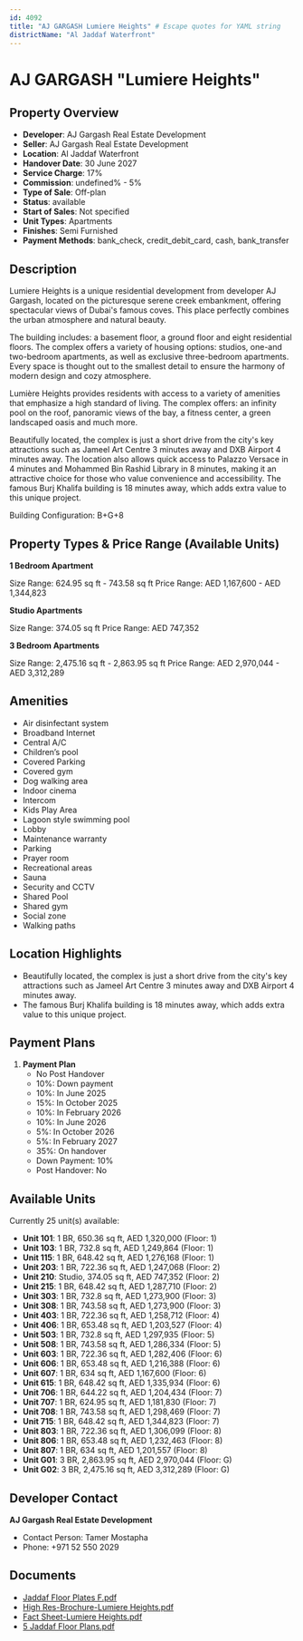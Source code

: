 ```yaml
---
id: 4092
title: "AJ GARGASH Lumiere Heights" # Escape quotes for YAML string
districtName: "Al Jaddaf Waterfront"
---
```


# AJ GARGASH "Lumiere Heights"

## Property Overview
- **Developer**: AJ Gargash Real Estate Development
- **Seller**: AJ Gargash Real Estate Development
- **Location**: Al Jaddaf Waterfront
- **Handover Date**: 30 June 2027
- **Service Charge**: 17%
- **Commission**: undefined% - 5%
- **Type of Sale**: Off-plan
- **Status**: available
- **Start of Sales**: Not specified
- **Unit Types**: Apartments
- **Finishes**: Semi Furnished
- **Payment Methods**: bank_check, credit_debit_card, cash, bank_transfer

## Description
Lumiere Heights is a unique residential development from developer AJ Gargash, located on the picturesque serene creek embankment, offering spectacular views of Dubai's famous coves. This place perfectly combines the urban atmosphere and natural beauty. 

The building includes: a basement floor, a ground floor and eight residential floors. The complex offers a variety of housing options: studios, one-and two-bedroom apartments, as well as exclusive three-bedroom apartments. Every space is thought out to the smallest detail to ensure the harmony of modern design and cozy atmosphere. 

Lumière Heights provides residents with access to a variety of amenities that emphasize a high standard of living. The complex offers: an infinity pool on the roof, panoramic views of the bay, a fitness center, a green landscaped oasis and much more.

Beautifully located, the complex is just a short drive from the city's key attractions such as Jameel Art Centre 3 minutes away and DXB Airport 4 minutes away. The location also allows quick access to Palazzo Versace in 4 minutes and Mohammed Bin Rashid Library in 8 minutes, making it an attractive choice for those who value convenience and accessibility. The famous Burj Khalifa building is 18 minutes away, which adds extra value to this unique project.

Building Configuration: B+G+8

## Property Types & Price Range (Available Units)
**1 Bedroom Apartment**

Size Range: 624.95 sq ft - 743.58 sq ft
Price Range: AED 1,167,600 - AED 1,344,823

**Studio Apartments**

Size Range: 374.05 sq ft
Price Range: AED 747,352

**3 Bedroom Apartments**

Size Range: 2,475.16 sq ft - 2,863.95 sq ft
Price Range: AED 2,970,044 - AED 3,312,289

## Amenities
- Air disinfectant system
- Broadband Internet
- Central A/C
- Children’s pool
- Covered Parking
- Covered gym
- Dog walking area
- Indoor cinema
- Intercom
- Kids Play Area
- Lagoon style swimming pool
- Lobby
- Maintenance warranty
- Parking
- Prayer room
- Recreational areas
- Sauna
- Security and CCTV
- Shared Pool
- Shared gym
- Social zone
- Walking paths

## Location Highlights
- Beautifully located, the complex is just a short drive from the city's key attractions such as Jameel Art Centre 3 minutes away and DXB Airport 4 minutes away.
- The famous Burj Khalifa building is 18 minutes away, which adds extra value to this unique project.

## Payment Plans
1. **Payment Plan**
   - No Post Handover
   - 10%: Down payment
   - 10%: In June 2025
   - 15%: In October 2025
   - 10%: In February 2026
   - 10%: In June 2026
   - 5%: In October 2026
   - 5%: In February 2027
   - 35%: On handover
   - Down Payment: 10%
   - Post Handover: No

## Available Units
Currently 25 unit(s) available:
- **Unit 101**: 1 BR, 650.36 sq ft, AED 1,320,000 (Floor: 1)
- **Unit 103**: 1 BR, 732.8 sq ft, AED 1,249,864 (Floor: 1)
- **Unit 115**: 1 BR, 648.42 sq ft, AED 1,276,168 (Floor: 1)
- **Unit 203**: 1 BR, 722.36 sq ft, AED 1,247,068 (Floor: 2)
- **Unit 210**: Studio, 374.05 sq ft, AED 747,352 (Floor: 2)
- **Unit 215**: 1 BR, 648.42 sq ft, AED 1,287,710 (Floor: 2)
- **Unit 303**: 1 BR, 732.8 sq ft, AED 1,273,900 (Floor: 3)
- **Unit 308**: 1 BR, 743.58 sq ft, AED 1,273,900 (Floor: 3)
- **Unit 403**: 1 BR, 722.36 sq ft, AED 1,258,712 (Floor: 4)
- **Unit 406**: 1 BR, 653.48 sq ft, AED 1,203,527 (Floor: 4)
- **Unit 503**: 1 BR, 732.8 sq ft, AED 1,297,935 (Floor: 5)
- **Unit 508**: 1 BR, 743.58 sq ft, AED 1,286,334 (Floor: 5)
- **Unit 603**: 1 BR, 722.36 sq ft, AED 1,282,406 (Floor: 6)
- **Unit 606**: 1 BR, 653.48 sq ft, AED 1,216,388 (Floor: 6)
- **Unit 607**: 1 BR, 634 sq ft, AED 1,167,600 (Floor: 6)
- **Unit 615**: 1 BR, 648.42 sq ft, AED 1,335,934 (Floor: 6)
- **Unit 706**: 1 BR, 644.22 sq ft, AED 1,204,434 (Floor: 7)
- **Unit 707**: 1 BR, 624.95 sq ft, AED 1,181,830 (Floor: 7)
- **Unit 708**: 1 BR, 743.58 sq ft, AED 1,298,469 (Floor: 7)
- **Unit 715**: 1 BR, 648.42 sq ft, AED 1,344,823 (Floor: 7)
- **Unit 803**: 1 BR, 722.36 sq ft, AED 1,306,099 (Floor: 8)
- **Unit 806**: 1 BR, 653.48 sq ft, AED 1,232,463 (Floor: 8)
- **Unit 807**: 1 BR, 634 sq ft, AED 1,201,557 (Floor: 8)
- **Unit G01**: 3 BR, 2,863.95 sq ft, AED 2,970,044 (Floor: G)
- **Unit G02**: 3 BR, 2,475.16 sq ft, AED 3,312,289 (Floor: G)

## Developer Contact
**AJ Gargash Real Estate Development**
- Contact Person: Tamer Mostapha
- Phone: +971 52 550 2029

## Documents
- [Jaddaf Floor Plates F.pdf](https://cdn.geniemap.net/2025/03/06/hThl9PIjYBAHYMBHXuwuMQkyTFi0U9uppTWCxehH.pdf)
- [High Res-Brochure-Lumiere Heights.pdf](https://cdn.geniemap.net/2025/03/06/Nsr6MqSMcqZxxXilmBHTDPXUWPLReDqwqKiUExAm.pdf)
- [Fact Sheet-Lumiere Heights.pdf](https://cdn.geniemap.net/2025/03/06/vDZYfO7WpY72vSwBu7sz3lssd7ic3S0Ug206imz6.pdf)
- [5 Jaddaf Floor Plans.pdf](https://cdn.geniemap.net/2025/03/06/FzDcOVi1kDNAR5sVKAivyaPy1ZDDknObK8T1quv4.pdf)
